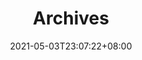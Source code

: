 ---
title: "Archives"
date: 2021-05-03T23:07:22+08:00
type: archives
summary: This page contains an archive of all posts.
draft: false
---